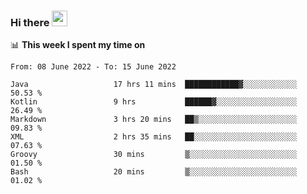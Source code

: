 ### Hi there <a href="https://www.gautamkrishnar.com/"><img src="https://media.giphy.com/media/hvRJCLFzcasrR4ia7z/giphy.gif" width="25px"></a>

📊 **This week I spent my time on**

<!--START_SECTION:waka-->

```text
From: 08 June 2022 - To: 15 June 2022

Java                   17 hrs 11 mins  ████████████▓░░░░░░░░░░░░   50.53 %
Kotlin                 9 hrs           ██████▓░░░░░░░░░░░░░░░░░░   26.49 %
Markdown               3 hrs 20 mins   ██▒░░░░░░░░░░░░░░░░░░░░░░   09.83 %
XML                    2 hrs 35 mins   ██░░░░░░░░░░░░░░░░░░░░░░░   07.63 %
Groovy                 30 mins         ▒░░░░░░░░░░░░░░░░░░░░░░░░   01.50 %
Bash                   20 mins         ▒░░░░░░░░░░░░░░░░░░░░░░░░   01.02 %
```

<!--END_SECTION:waka-->
